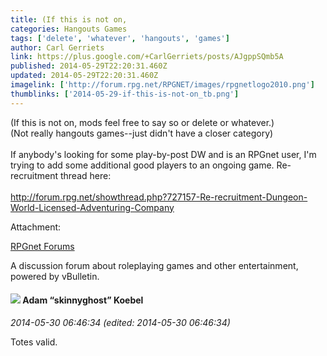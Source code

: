 ```yaml
---
title: (If this is not on,
categories: Hangouts Games
tags: ['delete', 'whatever', 'hangouts', 'games']
author: Carl Gerriets
link: https://plus.google.com/+CarlGerriets/posts/AJgppSQmb5A
published: 2014-05-29T22:20:31.460Z
updated: 2014-05-29T22:20:31.460Z
imagelink: ['http://forum.rpg.net/RPGNET/images/rpgnetlogo2010.png']
thumblinks: ['2014-05-29-if-this-is-not-on_tb.png']
---
```


(If this is not on, mods feel free to say so or delete or whatever.)<br />(Not really hangouts games--just didn&#39;t have a closer category)<br /><br />If anybody&#39;s looking for some play-by-post DW and is an RPGnet user, I&#39;m trying to add some additional good players to an ongoing game. Re-recruitment thread here:<br /><br /><a href="http://forum.rpg.net/showthread.php?727157-Re-recruitment-Dungeon-World-Licensed-Adventuring-Company" class="ot-anchor">http://forum.rpg.net/showthread.php?727157-Re-recruitment-Dungeon-World-Licensed-Adventuring-Company</a>


Attachment:

<a href='http://forum.rpg.net/showthread.php?727157-Re-recruitment-Dungeon-World-Licensed-Adventuring-Company'>RPGnet Forums</a>


A discussion forum about roleplaying games and other entertainment, powered by vBulletin.
<div id='comment z13ozzcb4t3xhro1r23hu5wjewm4c5msy'>
  <h4><img src='{{site.baseurl}}//images/avatars/112484087750169360510_photo.jpg'> Adam “skinnyghost” Koebel</h4>
      <p><cite>2014-05-30 06:46:34 (edited: 2014-05-30 06:46:34)</cite></p>
        <p>Totes valid.</p>
</div>
        